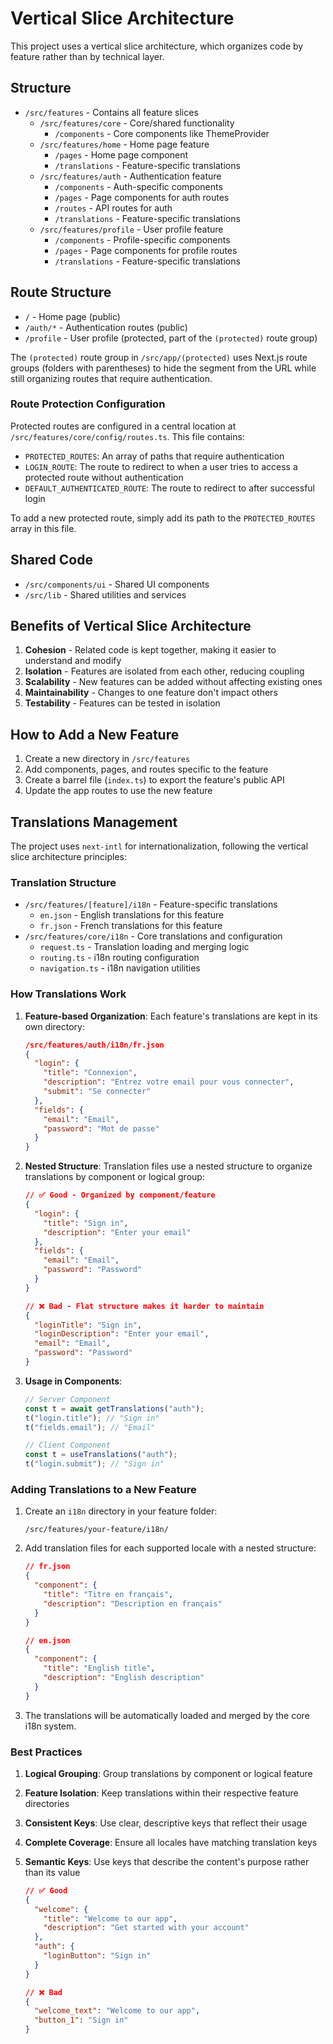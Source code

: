 # Vertical Slice Architecture

This project uses a vertical slice architecture, which organizes code by feature rather than by technical layer.

## Structure

- `/src/features` - Contains all feature slices
  - `/src/features/core` - Core/shared functionality
    - `/components` - Core components like ThemeProvider
  - `/src/features/home` - Home page feature
    - `/pages` - Home page component
    - `/translations` - Feature-specific translations
  - `/src/features/auth` - Authentication feature
    - `/components` - Auth-specific components
    - `/pages` - Page components for auth routes
    - `/routes` - API routes for auth
    - `/translations` - Feature-specific translations
  - `/src/features/profile` - User profile feature
    - `/components` - Profile-specific components
    - `/pages` - Page components for profile routes
    - `/translations` - Feature-specific translations

## Route Structure

- `/` - Home page (public)
- `/auth/*` - Authentication routes (public)
- `/profile` - User profile (protected, part of the `(protected)` route group)

The `(protected)` route group in `/src/app/(protected)` uses Next.js route groups (folders with parentheses) to hide the segment from the URL while still organizing routes that require authentication.

### Route Protection Configuration

Protected routes are configured in a central location at `/src/features/core/config/routes.ts`. This file contains:

- `PROTECTED_ROUTES`: An array of paths that require authentication
- `LOGIN_ROUTE`: The route to redirect to when a user tries to access a protected route without authentication
- `DEFAULT_AUTHENTICATED_ROUTE`: The route to redirect to after successful login

To add a new protected route, simply add its path to the `PROTECTED_ROUTES` array in this file.

## Shared Code

- `/src/components/ui` - Shared UI components
- `/src/lib` - Shared utilities and services

## Benefits of Vertical Slice Architecture

1. **Cohesion** - Related code is kept together, making it easier to understand and modify
2. **Isolation** - Features are isolated from each other, reducing coupling
3. **Scalability** - New features can be added without affecting existing ones
4. **Maintainability** - Changes to one feature don't impact others
5. **Testability** - Features can be tested in isolation

## How to Add a New Feature

1. Create a new directory in `/src/features`
2. Add components, pages, and routes specific to the feature
3. Create a barrel file (`index.ts`) to export the feature's public API
4. Update the app routes to use the new feature

## Translations Management

The project uses `next-intl` for internationalization, following the vertical slice architecture principles:

### Translation Structure

- `/src/features/[feature]/i18n` - Feature-specific translations
  - `en.json` - English translations for this feature
  - `fr.json` - French translations for this feature
- `/src/features/core/i18n` - Core translations and configuration
  - `request.ts` - Translation loading and merging logic
  - `routing.ts` - i18n routing configuration
  - `navigation.ts` - i18n navigation utilities

### How Translations Work

1. **Feature-based Organization**: Each feature's translations are kept in its own directory:

   ```json
   /src/features/auth/i18n/fr.json
   {
     "login": {
       "title": "Connexion",
       "description": "Entrez votre email pour vous connecter",
       "submit": "Se connecter"
     },
     "fields": {
       "email": "Email",
       "password": "Mot de passe"
     }
   }
   ```

2. **Nested Structure**: Translation files use a nested structure to organize translations by component or logical group:

   ```json
   // ✅ Good - Organized by component/feature
   {
     "login": {
       "title": "Sign in",
       "description": "Enter your email"
     },
     "fields": {
       "email": "Email",
       "password": "Password"
     }
   }

   // ❌ Bad - Flat structure makes it harder to maintain
   {
     "loginTitle": "Sign in",
     "loginDescription": "Enter your email",
     "email": "Email",
     "password": "Password"
   }
   ```

3. **Usage in Components**:

   ```typescript
   // Server Component
   const t = await getTranslations("auth");
   t("login.title"); // "Sign in"
   t("fields.email"); // "Email"

   // Client Component
   const t = useTranslations("auth");
   t("login.submit"); // "Sign in"
   ```

### Adding Translations to a New Feature

1. Create an `i18n` directory in your feature folder:

   ```
   /src/features/your-feature/i18n/
   ```

2. Add translation files for each supported locale with a nested structure:

   ```json
   // fr.json
   {
     "component": {
       "title": "Titre en français",
       "description": "Description en français"
     }
   }

   // en.json
   {
     "component": {
       "title": "English title",
       "description": "English description"
     }
   }
   ```

3. The translations will be automatically loaded and merged by the core i18n system.

### Best Practices

1. **Logical Grouping**: Group translations by component or logical feature
2. **Feature Isolation**: Keep translations within their respective feature directories
3. **Consistent Keys**: Use clear, descriptive keys that reflect their usage
4. **Complete Coverage**: Ensure all locales have matching translation keys
5. **Semantic Keys**: Use keys that describe the content's purpose rather than its value

   ```json
   // ✅ Good
   {
     "welcome": {
       "title": "Welcome to our app",
       "description": "Get started with your account"
     },
     "auth": {
       "loginButton": "Sign in"
     }
   }

   // ❌ Bad
   {
     "welcome_text": "Welcome to our app",
     "button_1": "Sign in"
   }
   ```
